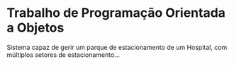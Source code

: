 # Trabalho de Programação Orientada a Objetos 

Sistema capaz de gerir um parque de estacionamento de um Hospital, com múltiplos setores de estacionamento...
